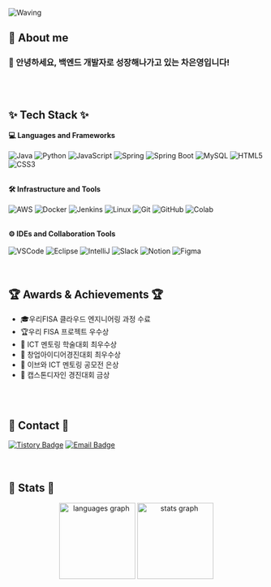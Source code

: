 <!-- Header -->
![Waving](https://capsule-render.vercel.app/api?type=waving&height=200&text=Hello%20World%20!!%20👋&fontAlign=40&fontAlignY=40&color=gradient)

## 👀 About me ##
### 🙇 안녕하세요, 백엔드 개발자로 성장해나가고 있는 차은영입니다!
<br>
<br>

<!-- Body -->
## ✨ Tech Stack ✨ ##

**💻 Languages and Frameworks**
<br>
<br>
![Java](https://img.shields.io/badge/java-ffffff.svg?&style=for-the-badge&logo=openjdk&logoColor=black)
![Python](https://img.shields.io/badge/python-3776AB.svg?&style=for-the-badge&logo=python&logoColor=white)
![JavaScript](https://img.shields.io/badge/javascript-F7DF1E.svg?&style=for-the-badge&logo=javascript&logoColor=white)
![Spring](https://img.shields.io/badge/spring-6DB33F.svg?&style=for-the-badge&logo=spring&logoColor=white)
![Spring Boot](https://img.shields.io/badge/springboot-6DB33F?style=for-the-badge&logo=springboot&logoColor=white)
![MySQL](https://img.shields.io/badge/mysql-4479A1.svg?&style=for-the-badge&logo=mysql&logoColor=white)
![HTML5](https://img.shields.io/badge/html5-E34F26.svg?&style=for-the-badge&logo=html5&logoColor=white)
![CSS3](https://img.shields.io/badge/css3-1572B6.svg?&style=for-the-badge&logo=css3&logoColor=white)
<br>
<br>

**🛠️ Infrastructure and Tools**
<br>
<br>
![AWS](https://img.shields.io/badge/aws-232F3E.svg?&style=for-the-badge&logo=amazonaws&logoColor=white)
![Docker](https://img.shields.io/badge/docker-2496ED.svg?&style=for-the-badge&logo=docker&logoColor=white)
![Jenkins](https://img.shields.io/badge/jenkins-D24939.svg?&style=for-the-badge&logo=jenkins&logoColor=white)
![Linux](https://img.shields.io/badge/linux-FCC624.svg?&style=for-the-badge&logo=linux&logoColor=white)
![Git](https://img.shields.io/badge/git-F05032.svg?&style=for-the-badge&logo=git&logoColor=white)
![GitHub](https://img.shields.io/badge/github-181717.svg?&style=for-the-badge&logo=github&logoColor=white)
![Colab](https://img.shields.io/badge/colab-F9AB00.svg?&style=for-the-badge&logo=googlecolab&logoColor=white)
<br>
<br>

**⚙️ IDEs and Collaboration Tools**
<br>
<br>
![VSCode](https://img.shields.io/badge/vscode-007ACC.svg?&style=for-the-badge&logo=visualstudiocode&logoColor=white)
![Eclipse](https://img.shields.io/badge/eclipse-2C2255.svg?&style=for-the-badge&logo=eclipseide&logoColor=white)
![IntelliJ](https://img.shields.io/badge/intellij-000000.svg?&style=for-the-badge&logo=intellijidea&logoColor=white)
![Slack](https://img.shields.io/badge/slack-4A154B.svg?&style=for-the-badge&logo=slack&logoColor=white)
![Notion](https://img.shields.io/badge/notion-000000.svg?&style=for-the-badge&logo=notion&logoColor=white)
![Figma](https://img.shields.io/badge/figma-A259FF.svg?&style=for-the-badge&logo=figma&logoColor=white)
<br>
<br>
<br>

## 🏆 Awards & Achievements 🏆 ##
- 🎓우리FISA 클라우드 엔지니어링 과정 수료
- 🏆우리 FISA 프로젝트 우수상
- 🥇 ICT 멘토링 학술대회 최우수상
- 🥇 창업아이디어경진대회 최우수상
- 🥈 이브와 ICT 멘토링 공모전 은상
- 🥇 캡스톤디자인 경진대회 금상
<br>
<br>

## 📧 Contact 📧 ##
[![Tistory Badge](https://img.shields.io/badge/Tistory-FF5F00.svg?&style=for-the-badge&logo=tistory&logoColor=white)](https://2un-light.tistory.com/)
[![Email Badge](https://img.shields.io/badge/Email-03C75A.svg?&style=for-the-badge&logo=gmail&logoColor=white)](mailto:sts07129@naver.com)
<br>
<br>
<br>

## 🚀 Stats 🚀 ##

<p align="center">
  <img src="https://github-readme-stats.vercel.app/api/top-langs?username=2un-light&locale=en&hide_title=false&layout=compact&card_width=320&langs_count=5&theme=dracula&hide_border=false&order=2" height="150" alt="languages graph" />
  <img src="https://github-readme-stats.vercel.app/api?username=2un-light&hide_title=false&hide_rank=false&show_icons=true&include_all_commits=true&count_private=true&disable_animations=false&theme=dracula&locale=en&hide_border=false&order=1" height="150" alt="stats graph" />
</p>


